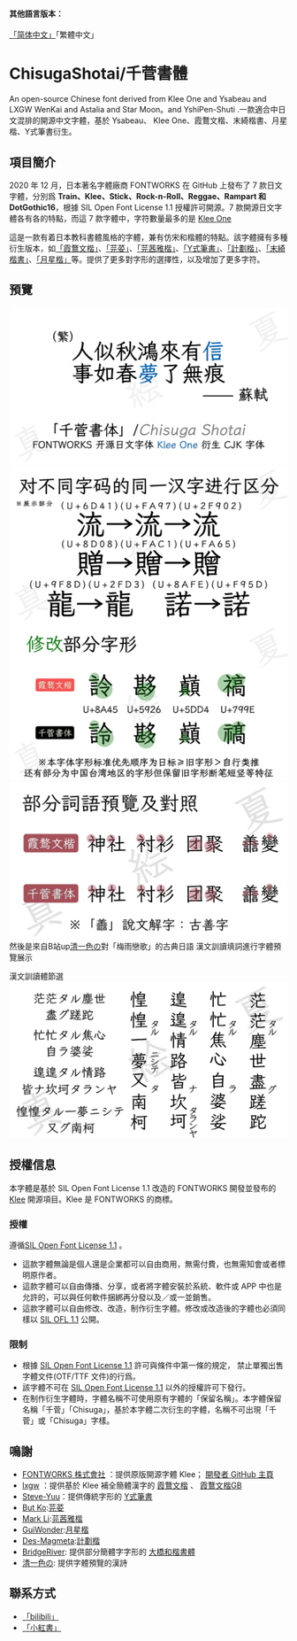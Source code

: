 #### 其他語言版本：
[「简体中文」](README.md)「繁體中文」
# ChisugaShotai/千菅書體
An open-source Chinese font derived from Klee One and Ysabeau and LXGW WenKai and Astalia and Star Moon。and YshiPen-Shuti .一款適合中日文混排的開源中文字體，基於 Ysabeau、 Klee One、霞鶩文楷、末綺楷書、月星楷、Y式筆書衍生。
## 項目簡介
2020 年 12 月，日本著名字體廠商 FONTWORKS 在 GitHub 上發布了 7 款日文字體，分別爲 **Train、Klee、Stick、Rock-n-Roll、Reggae、Rampart 和 DotGothic16**，根據 SIL Open Font License 1.1 授權許可開源。7 款開源日文字體各有各的特點，而這 7 款字體中，字符數量最多的是 [Klee One](https://github.com/fontworks-fonts/Klee)

這是一款有着日本教科書體風格的字體，兼有仿宋和楷體的特點。該字體擁有多種衍生版本，如[「霞鶩文楷」](https://github.com/lxgw/LxgwWenkai)、[「芫荽」](https://github.com/ButTaiwan/iansui)、[「芫茜雅楷」](https://github.com/ItMarki/jyunsaikaai)、[「Y式筆書」](https://github.com/Steve-Yuu/YshiPen-Shuti)、[「計劃楷」](https://github.com/Des-Magmeta/PlanKai)、[「末綺楷書」](https://github.com/Ayaginu-Sue/Astalia)、[「月星楷」](https://github.com/GuiWonder/MoonStarsKai)等。提供了更多對字形的選擇性，以及增加了更多字符。

## 預覽
![](https://github.com/ChisugaMaeka/Chisuga-Shotai/blob/main/%E5%AD%97%E4%BD%93%E9%A2%84%E8%A7%88/Chisuga%E9%A2%84%E8%A7%881.png)
![](https://github.com/ChisugaMaeka/Chisuga-Shotai/blob/main/%E5%AD%97%E4%BD%93%E9%A2%84%E8%A7%88/Chisuga%E9%A2%84%E8%A7%882.png)
![](https://github.com/ChisugaMaeka/Chisuga-Shotai/blob/main/%E5%AD%97%E4%BD%93%E9%A2%84%E8%A7%88/Chisuga%E9%A2%84%E8%A7%883(%E6%96%B0).png)
![](https://github.com/ChisugaMaeka/Chisuga-Shotai/blob/main/%E5%AD%97%E4%BD%93%E9%A2%84%E8%A7%88/Chisuga%E9%A2%84%E8%A7%887(%E6%96%B0).png)
然後是來自B站up[清一色の](https://b23.tv/yojv92t)對「梅雨戀歌」的古典日語 漢文訓讀填詞進行字體預覽展示

漢文訓讀體節選![](https://github.com/ChisugaMaeka/Chisuga-Shotai/blob/main/%E5%AD%97%E4%BD%93%E9%A2%84%E8%A7%88/Chisuga%E9%A2%84%E8%A7%885.png)
## 授權信息

本字體是基於 SIL Open Font License 1.1 改造的 FONTWORKS 開發並發布的 [Klee](https://github.com/fontworks-fonts/Klee) 開源項目。Klee 是 FONTWORKS 的商標。

### 授權
遵循[SIL Open Font License 1.1](https://openfontlicense.org) 。
- 這款字體無論是個人還是企業都可以自由商用，無需付費，也無需知會或者標明原作者。
- 這款字體可以自由傳播、分享，或者將字體安裝於系統、軟件或 APP 中也是允許的，可以與任何軟件捆綁再分發以及／或一並銷售。
- 這款字體可以自由修改、改造，制作衍生字體。修改或改造後的字體也必須同樣以 [SIL OFL 1.1](https://scripts.sil.org/OFL) 公開。

### 限制
- 根據 [SIL Open Font License 1.1](https://scripts.sil.org/OFL) 許可與條件中第一條的規定， 禁止單獨出售字體文件(OTF/TTF 文件)的行爲。
- 該字體不可在 [SIL Open Font License 1.1](https://scripts.sil.org/OFL) 以外的授權許可下發行。
- 在制作衍生字體時，字體名稱不可使用原有字體的「保留名稱」。本字體保留名稱「千菅」「Chisuga」，基於本字體二次衍生的字體，名稱不可出現「千菅」或「Chisuga」字樣。


## 鳴謝
- [FONTWORKS 株式會社](http://fontworks.co.jp) ：提供原版開源字體 Klee； [開發者 GitHub 主頁](https://github.com/fontworks-fonts/)
- [lxgw](https://github.com/lxgw) ：提供基於 Klee 補全簡體漢字的 [霞鶩文楷](https://github.com/lxgw/LxgwWenKai) 、 [霞鶩文楷GB](https://github.com/lxgw/LxgwWenKaiGB)
- [Steve-Yuu](https://github.com/Steve-Yuu)：提供傳統字形的 [Y式筆書](https://github.com/Steve-Yuu/YshiPen-Shuti)
- [But Ko](https://github.com/ButTaiwan):[芫荽](https://github.com/ButTaiwan/iansui)
- [Mark Li](https://github.com/GuiWonder):[芫茜雅楷](https://github.com/ItMarki/jyunsaikaai)
- [GuiWonder](https://github.com/GuiWonder):[月星楷](https://github.com/GuiWonder/MoonStarsKai)
- [Des-Magmeta](https://github.com/Des-Magmeta):[計劃楷](https://github.com/Des-Magmeta/PlanKai)
- [BridgeRiver](https://github.com/BridgeRiver): 提供部分簡體字字形的 [大橋和楷書體](https://github.com/BridgeRiver/BRWakaishotai?tab=readme-ov-file)
- [清一色の](https://b23.tv/yojv92t): 提供字體預覽的漢詩
## 聯系方式
- [「bilibili」](https://b23.tv/AYiFbly)
- [「小紅書」](https://www.xiaohongshu.com/user/profile/6219bcca00000000210268ed?xsec_token=YBSV-nCtMA2r3dFIoYmb2QQzvLUGZwA2ZeSBY9k4grkyc%3D&xsec_source=app_share&xhsshare=CopyLink&appuid=6219bcca00000000210268ed&apptime=1753278861&share_id=23fd6d5c8d7849779bef0c6cd0493074&share_channel=copy_link)
